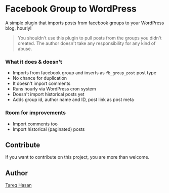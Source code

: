 # Facebook Group to WordPress

A simple plugin that imports posts from facebook groups to your WordPress blog, hourly!

> You shouldn't use this plugin to pull posts from the groups you didn't created. The author doesn't take any responsibility for any kind of abuse.

### What it does & doesn't

* Imports from facebook group and inserts as `fb_group_post` post type
* No chance for duplication
* It doesn't import comments
* Runs hourly via WordPress cron system
* Doesn't import historical posts yet
* Adds group id, author name and ID, post link as post meta

### Room for improvements

* Import comments too
* Import historical (paginated) posts 

## Contribute
If you want to contribute on this project, you are more than welcome.


## Author
[Tareq Hasan](http://tareq.wedevs.com)